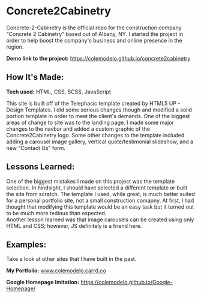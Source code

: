 # Concrete2Cabinetry
Concrete-2-Cabinetry is the official repo for the construction company "Concrete 2 Cabinetry" based out of Albany, NY.  I started the project in order to help boost the company's business and online presence in the region.

**Demo link to the project:** https://colemodelo.github.io/concrete2cabinetry

## How It's Made:

**Tech used:** HTML, CSS, SCSS, JavaScript

This site is built off of the Telephasic template created by HTML5 UP - Design Templates. I did some serious changes though and modified a solid portion template in order to meet the client's demands. One of the biggest areas of change to site was to the landing page. I made some major changes to the navbar and added a custom graphic of the Concrete2Cabinetry logo. Some other changes to the template included adding a carousel image gallery, vertical quote/testimonial slideshow, and a new "Contact Us" form.

<!--Here's where you can go to town on how you actually built this thing. Write as much as you can here, it's totally fine if it's not too much just make sure you write *something*. If you don't have too much experience on your resume working on the front end that's totally fine. This is where you can really show off your passion and make up for that ten fold.

## Optimizations
*(optional)*

You don't have to include this section but interviewers *love* that you can not only deliver a final product that looks great but also functions efficiently. Did you write something then refactor it later and the result was 5x faster than the original implementation? Did you cache your assets? Things that you write in this section are **GREAT** to bring up in interviews and you can use this section as reference when studying for technical interviews!-->

## Lessons Learned:

One of the biggest mistakes I made on this project was the template selection. In hindsight, I should have selected a different template or built the site from scratch. The template I used, while great, is much better suited for a personal portfolio site, not a small construction comapny. At first, I had thought that modifying this template would be an easy task but it turned out to be much more tedious than expected. <br>
Another lesson learned was that image carousels can be created using only HTML and CSS; however, JS definitely is a friend here.

<!--No matter what your experience level, being an engineer means continuously learning. Every time you build something you always have those *whoa this is awesome* or *fuck yeah I did it!* moments. This is where you should share those moments! Recruiters and interviewers love to see that you're self-aware and passionate about growing.-->

## Examples:
Take a look at other sites that I have built in the past.

**My Portfolio:** www.colemodelo.carrd.co

**Google Homepage Imitation:** https://colemodelo.github.io/Google-Homepage/ 
